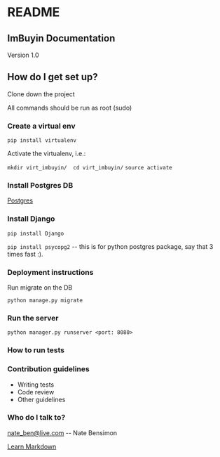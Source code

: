 # README #

## ImBuyin Documentation ##

Version 1.0

## How do I get set up? ##

Clone down the project

All commands should be run as root (sudo)

### Create a virtual env ###

`pip install virtualenv`

Activate the virtualenv, i.e.:

`mkdir virt_imbuyin/  cd virt_imbuyin/`
`source activate`

### Install Postgres DB ###

[Postgres](https://www.postgresql.org/download/macosx/)

### Install Django ###

`pip install Django`

`pip install psycopg2` -- this is for python postgres package, say that 3 times fast :).

### Deployment instructions ###

Run migrate on the DB

`python manage.py migrate`

### Run the server ###

`python manager.py runserver <port: 8080> `

### How to run tests ###

### Contribution guidelines ###

* Writing tests
* Code review
* Other guidelines

### Who do I talk to? ###

nate_ben@live.com -- Nate Bensimon

[Learn Markdown](https://bitbucket.org/tutorials/markdowndemo)
